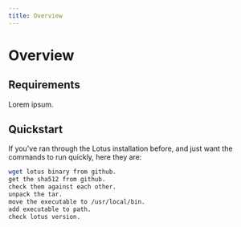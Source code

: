 ```yaml
---
title: Overview
---
```


# Overview

<!-- What is Lotus -->
<!-- Who's it built by -->
<!-- What this section covers: -->
<!--    - Creating a node, NOT setting up a miner. -->
<!--    - Common pitfalls. -->

## Requirements

<!-- Hardware needed -->
<!-- Software needed -->
<!-- Network issues (The Great Firewall) -->

Lorem ipsum.

## Quickstart

If you've ran through the Lotus installation before, and just want the commands to run quickly, here they are:

```bash
wget lotus binary from github.
get the sha512 from github.
check them against each other.
unpack the tar.
move the executable to /usr/local/bin.
add executable to path.
check lotus version.
```

